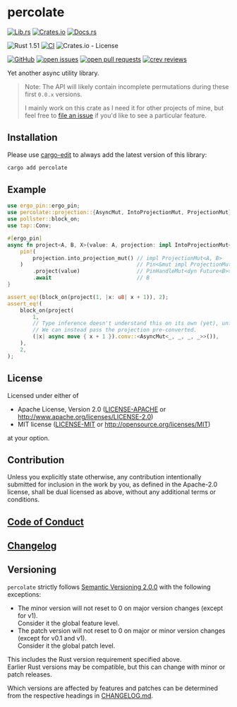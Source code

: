 # percolate

[![Lib.rs](https://img.shields.io/badge/Lib.rs-*-84f)](https://lib.rs/crates/percolate)
[![Crates.io](https://img.shields.io/crates/v/percolate)](https://crates.io/crates/percolate)
[![Docs.rs](https://docs.rs/percolate/badge.svg)](https://docs.rs/percolate)

![Rust 1.51](https://img.shields.io/static/v1?logo=Rust&label=&message=1.51&color=grey)
[![CI](https://github.com/Tamschi/percolate/workflows/CI/badge.svg?branch=develop)](https://github.com/Tamschi/percolate/actions?query=workflow%3ACI+branch%3Adevelop)
![Crates.io - License](https://img.shields.io/crates/l/percolate/0.0.1)

[![GitHub](https://img.shields.io/static/v1?logo=GitHub&label=&message=%20&color=grey)](https://github.com/Tamschi/percolate)
[![open issues](https://img.shields.io/github/issues-raw/Tamschi/percolate)](https://github.com/Tamschi/percolate/issues)
[![open pull requests](https://img.shields.io/github/issues-pr-raw/Tamschi/percolate)](https://github.com/Tamschi/percolate/pulls)
[![crev reviews](https://web.crev.dev/rust-reviews/badge/crev_count/percolate.svg)](https://web.crev.dev/rust-reviews/crate/percolate/)

Yet another async utility library.

> Note: The API will likely contain incomplete permutations during these first `0.0.x` versions.
>
> I mainly work on this crate as I need it for other projects of mine, but feel free to [file an issue](https://github.com/Tamschi/percolate/issues/new/choose) if you'd like to see a particular feature.

## Installation

Please use [cargo-edit](https://crates.io/crates/cargo-edit) to always add the latest version of this library:

```cmd
cargo add percolate
```

## Example

```rust
use ergo_pin::ergo_pin;
use percolate::projection::{AsyncMut, IntoProjectionMut, ProjectionMut};
use pollster::block_on;
use tap::Conv;

#[ergo_pin]
async fn project<A, B, X>(value: A, projection: impl IntoProjectionMut<A, B, X>) -> B {
    pin!(
        projection.into_projection_mut() // impl ProjectionMut<A, B>
    )                                    // Pin<&mut impl ProjectionMut<A, B>>
        .project(value)                  // PinHandleMut<dyn Future<B>>
        .await                           // B
}

assert_eq!(block_on(project(1, |x: u8| x + 1)), 2);
assert_eq!(
    block_on(project(
        1,
        // Type inference doesn't understand this on its own (yet), unfortunately.
        // We can instead pass the projection pre-converted.
        (|x| async move { x + 1 }).conv::<AsyncMut<_, _, _, _>>()),
    ),
    2,
);
```

## License

Licensed under either of

* Apache License, Version 2.0
   ([LICENSE-APACHE](LICENSE-APACHE) or <http://www.apache.org/licenses/LICENSE-2.0>)
* MIT license
   ([LICENSE-MIT](LICENSE-MIT) or <http://opensource.org/licenses/MIT>)

at your option.

## Contribution

Unless you explicitly state otherwise, any contribution intentionally submitted
for inclusion in the work by you, as defined in the Apache-2.0 license, shall be
dual licensed as above, without any additional terms or conditions.

## [Code of Conduct](CODE_OF_CONDUCT.md)

## [Changelog](CHANGELOG.md)

## Versioning

`percolate` strictly follows [Semantic Versioning 2.0.0](https://semver.org/spec/v2.0.0.html) with the following exceptions:

* The minor version will not reset to 0 on major version changes (except for v1).  
Consider it the global feature level.
* The patch version will not reset to 0 on major or minor version changes (except for v0.1 and v1).  
Consider it the global patch level.

This includes the Rust version requirement specified above.  
Earlier Rust versions may be compatible, but this can change with minor or patch releases.

Which versions are affected by features and patches can be determined from the respective headings in [CHANGELOG.md](CHANGELOG.md).
